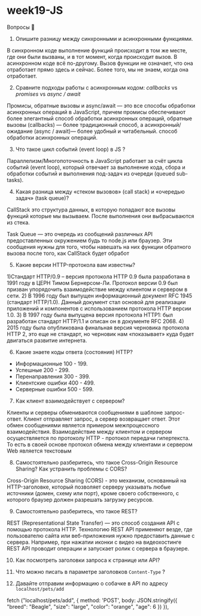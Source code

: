 # week19-JS
Вопросы 💎
1. Опишите разницу между синхронными и асинхронными функциями.

В синхронном коде выполнение функций происходит в том же месте, где они были вызваны, и в тот момент, когда происходит вызов. В асинхронном коде всё по-другому. Вызов функции не означает, что она отработает прямо здесь и сейчас. Более того, мы не знаем, когда она отработает.

2. Сравните подходы работы с асинхронным кодом: *сallbacks* vs *promises* vs *async / await*

Промисы, обратные вызовы и async/await — это все способы обработки асинхронных операций в JavaScript, причем промисы обеспечивают более элегантный способ обработки асинхронных операций, обратные вызовы (callbacks) — более традиционный способ, а асинхронный/ожидание (async / await)— более удобный и читабельный. способ обработки асинхронных операций.

3. Что такое цикл событий (event loop) в JS ?

Параллелизм/Многопоточность в JavaScript работает за счёт цикла событий (event loop), который отвечает за выполнение кода, сбора и обработки событий и выполнения под-задач из очереди (queued sub-tasks).

4. Какая разница между «стеком вызовов» (call stack) и «очередью задач» (task queue)?

CallStack это структура данных, в которую попадают все вызовы функций которые мы вызываем. После выполнения они выбрасываются из стека.

Task Queue — это очередь из сообщений различных API предоставленных окружением будь то node.js или браузер. Эти сообщения нужны для того, чтобы навешать на них функции обратного вызова после того, как CallStack будет обработ

5. Какие версии HTTP-протокола вам известны?

1)Стандарт HTTP/0.9 – версия протокола HTTP 0.9 была разработана в 1991 году в ЦЕРН Тимом Бернерсом-Ли. Протокол версии 0.9 был призван упорядочить взаимодействие между клиентом и сервером в сети. 
2) В 1996 году был выпущен информационный документ RFC 1945 (стандарт HTTP/1.0). Данный документ стал основой для реализации приложений и компонентов с использованием протокола HTTP версии 1.0. 
3) В 1997 году была выпущена версия протокола HTTP1: был разработан стандарт HTTP/1.1 и описан он в документе RFC 2068. 
4) 2015 году была опубликована финальная версия черновика протокола HTTP 2, это еще не стандарт, но черновик нам «показывает» куда будет двигаться развитие интернета. 

6. Какие знаете коды ответа (состояния) HTTP?

* Информационные 100 - 199.
* Успешные 200 - 299.
* Перенаправления 300 - 399.
* Клиентские ошибки 400 - 499.
* Серверные ошибки 500 - 599.

7. Как клиент взаимодействует с сервером?

Клиенты и серверы обмениваются сообщениями в шаблоне запрос-ответ. Клиент отправляет запрос, а сервер возвращает ответ. Этот обмен сообщениями является примером межпроцессного взаимодействия. Взаимодействие между клиентом и сервером осуществляется по протоколу HTTP - протокол передачи гипертекста. То есть в своей основе протокол обмена между клиентами и сервером Web является текстовым 

8. Самостоятельно разберитесь, что такое Cross-Origin Resource Sharing? Как устранить проблемы с CORS?

Cross-Origin Resource Sharing (CORS) - это механизм, основанный на HTTP-заголовке, который позволяет серверу указывать любые источники (домен, схему или порт), кроме своего собственного, с которого браузер должен разрешать загрузку ресурсов.

9. Самостоятельно разберитесь, что такое REST?

REST (Representational State Transfer) — это способ создания API с помощью протокола HTTP.
Технологию REST API применяют везде, где пользователю сайта или веб-приложения нужно предоставить данные с сервера. Например, при нажатии иконки с видео на видеохостинге REST API проводит операции и запускает ролик с сервера в браузере. 

10. Как посмотреть заголовки запроса к странице или API?

11. Что можно писать в параметре заголовков `Content-Type` ?
12. Давайте отправим информацию о собачке в API по адресу `localhost/pets/add`



fetch ("localhost/pets/add", {
    method: 'POST',
    body: JSON.stringify({
      "breed": "Beagle",
		  "size": "large",
		  "color": "orange",
		  "age": 6
      })
    }),
